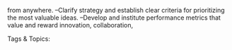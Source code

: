 from anywhere.
 –Clarify strategy and establish clear criteria for 
prioritizing the most valuable ideas.
 –Develop and institute performance metrics that  
value and reward innovation, collaboration,  

   Tags & Topics:
   